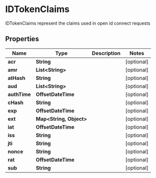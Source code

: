 

# IDTokenClaims

IDTokenClaims represent the claims used in open id connect requests

## Properties

| Name | Type | Description | Notes |
|------------ | ------------- | ------------- | -------------|
|**acr** | **String** |  |  [optional] |
|**amr** | **List&lt;String&gt;** |  |  [optional] |
|**atHash** | **String** |  |  [optional] |
|**aud** | **List&lt;String&gt;** |  |  [optional] |
|**authTime** | **OffsetDateTime** |  |  [optional] |
|**cHash** | **String** |  |  [optional] |
|**exp** | **OffsetDateTime** |  |  [optional] |
|**ext** | **Map&lt;String, Object&gt;** |  |  [optional] |
|**iat** | **OffsetDateTime** |  |  [optional] |
|**iss** | **String** |  |  [optional] |
|**jti** | **String** |  |  [optional] |
|**nonce** | **String** |  |  [optional] |
|**rat** | **OffsetDateTime** |  |  [optional] |
|**sub** | **String** |  |  [optional] |



